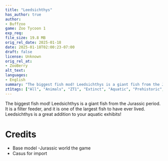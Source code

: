 ```yaml
---
title: "Leedsichthys"
has_author: true
author: 
- Buffzoo
game: Zoo Tycoon 1
exp_req:
file_size: 19.8 MB
orig_rel_date: 2025-01-18
date: 2025-01-18T02:00:23-07:00
draft: false
license: Unknown
orig_rel_at: 
- ZooBerry
alt_text: 
languages:
- English
summary: "The biggest fish mod! Leedsichthys is a giant fish from the Jurassic period."
zt1tags: ["All", "Animals", "ZT1", "Extinct", "Aquatic", "Prehistoric", "Fish"]
---
```


The biggest fish mod! Leedsichthys is a giant fish from the Jurassic period. It is a filter feeder, and it is one of the largest fish to have ever lived. Leedsichthys is a great addition to your aquatic exhibits!

# Credits

- Base model -Jurassic world the game
- Casus for import